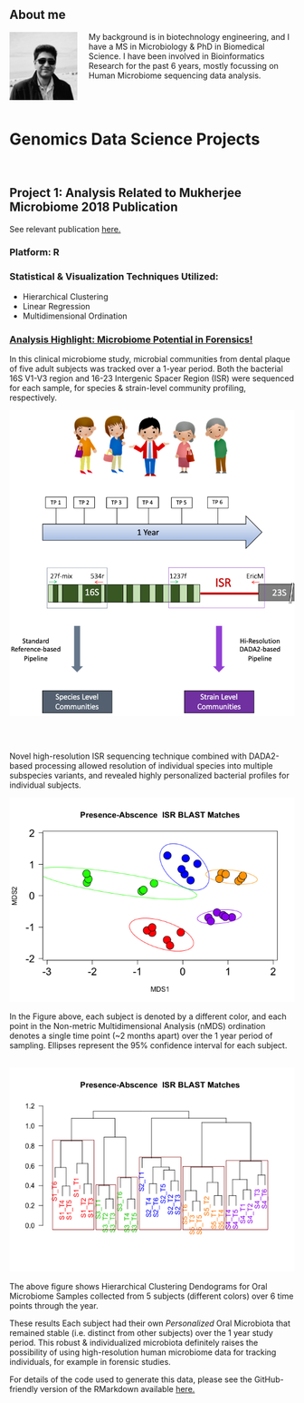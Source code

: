 
## About me 

<img src="images/CM_photo100.jpeg" align="left" width="120" style="padding-right: 20px"> My background is in biotechnology engineering, and I have a MS in Microbiology & PhD in Biomedical Science. I have been involved in Bioinformatics Research for the past 6 years, mostly focussing on Human Microbiome sequencing data analysis.

<br/><br/>

# Genomics Data Science Projects

<br/>

## Project 1: Analysis Related to Mukherjee Microbiome 2018 Publication
See relevant publication [here.](https://www.ncbi.nlm.nih.gov/pmc/articles/PMC6126016/)

### Platform: R

### Statistical & Visualization Techniques Utilized:
- Hierarchical Clustering
- Linear Regression
- Multidimensional Ordination

### [Analysis Highlight: Microbiome Potential in Forensics!](https://github.com/cm0109/ISR_manuscript/tree/master/ISR-MS-Demo_files/figure-markdown_github)

In this clinical microbiome study, microbial communities from dental plaque of five adult subjects was tracked over a 1-year period. Both the bacterial 16S V1-V3 region and 16-23 Intergenic Spacer Region (ISR) were sequenced for each sample, for species & strain-level community profiling, respectively.

<img src="images/ISR_ms_overview.png" align="center" width="600">

<br/><br/>

Novel high-resolution ISR sequencing technique combined with DADA2-based processing allowed resolution of individual species into multiple subspecies variants, and revealed highly personalized bacterial profiles for individual subjects.

<img src="images/ISR_ms_NMDS.png">

In the Figure above, each subject is denoted by a different color, and each point in the Non-metric Multidimensional Analysis (nMDS) ordination denotes a single time point (~2 months apart) over the 1 year period of sampling. Ellipses represent the 95% confidence interval for each subject.

<br/>

<img src="images/ISR_ms_hclust.png">

The above figure shows Hierarchical Clustering Dendograms for Oral Microbiome Samples collected from 5 subjects (different colors) over 6 time points through the year.

These results Each subject had their own *Personalized* Oral Microbiota that remained stable (i.e. distinct from other subjects) over the 1 year study period.
This robust & individualized microbiota definitely raises the possibility of using high-resolution human microbiome data for tracking individuals, for example in forensic studies. 

For details of the code used to generate this data, please see the GitHub-friendly version of the RMarkdown available [here.](https://github.com/cm0109/ISR_manuscript/blob/master/ISR-MS-Demo.md)



